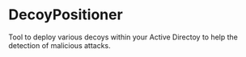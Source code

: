 ﻿# DecoyPositioner
Tool to deploy various decoys within your Active Directoy to help the detection of malicious attacks.
